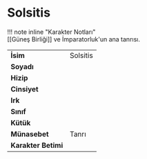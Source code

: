 # Solsitis   
  
  
!!! note inline "Karakter Notları"  
	[[Güneş Birliği]] ve İmparatorluk'un ana tanrısı.  
  
  
|  |  |  
|---|---|  
| **İsim** | Solsitis |  
| **Soyadı** |  |  
| **Hizip** |  |  
| **Cinsiyet** |  |  
| **Irk** |  |  
| **Sınıf** |  |  
| **Kütük** |  |  
| **Münasebet** | Tanrı |  
| **Karakter Betimi** |  |  
